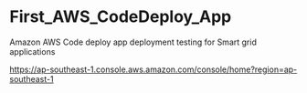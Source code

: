 # First_AWS_CodeDeploy_App
Amazon AWS Code deploy app deployment testing for Smart grid applications

https://ap-southeast-1.console.aws.amazon.com/console/home?region=ap-southeast-1
